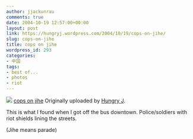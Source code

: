 ```yaml
---
author: jjackunrau
comments: true
date: 2004-10-19 12:57:00+00:00
layout: post
link: https://hungryj.wordpress.com/2004/10/19/cops-on-jihe/
slug: cops-on-jihe
title: cops on jihe
wordpress_id: 293
categories:
- 中国
tags:
- best of...
- photos
- riot
---
```


[![](http://www.flickr.com/photos/946846_54a35f1818_m.jpg)](http://www.flickr.com/photos/hungry_j/946846/)
 [cops on jihe](http://www.flickr.com/photos/hungry_j/946846/)
Originally uploaded by
[Hungry J](http://www.flickr.com/people/hungry_j/). 

This is what I found when I got off the bus downtown.  Police/soldiers with riot shields lining the streets.

(Jihe means parade)
